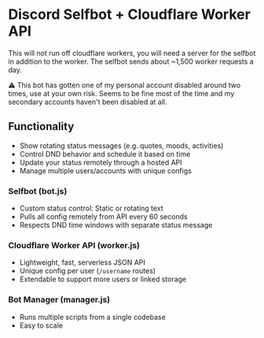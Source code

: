 # Discord Selfbot + Cloudflare Worker API

This will not run off cloudflare workers, you will need a server for the selfbot in addition to the worker. The selfbot sends about ~1,500 worker requests a day.

⚠️ This bot has gotten one of my personal account disabled around two times, use at your own risk. Seems to be fine most of the time and my secondary accounts haven't been disabled at all.

## Functionality

- Show rotating status messages (e.g. quotes, moods, activities)
- Control DND behavior and schedule it based on time
- Update your status remotely through a hosted API
- Manage multiple users/accounts with unique configs

### Selfbot (bot.js)

- Custom status control: Static or rotating text
- Pulls all config remotely from API every 60 seconds
- Respects DND time windows with separate status message

### Cloudflare Worker API (worker.js)

- Lightweight, fast, serverless JSON API
- Unique config per user (`/username` routes)
- Extendable to support more users or linked storage

### Bot Manager (manager.js)
- Runs multiple scripts from a single codebase
- Easy to scale
